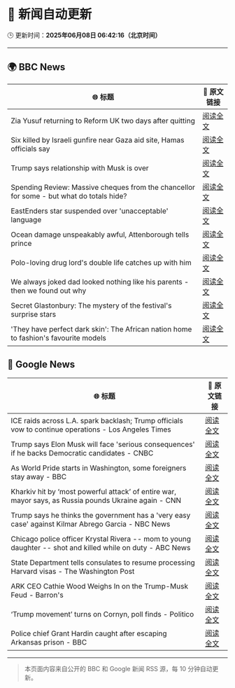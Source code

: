 # 🧠 新闻自动更新

🕒 更新时间：**2025年06月08日 06:42:16（北京时间）**

---

## 🌍 BBC News

| 🌐 标题 | 🔗 原文链接 |
|--------|-------------|
| Zia Yusuf returning to Reform UK two days after quitting | [阅读全文](https://www.bbc.com/news/articles/cwyv040rnqzo) |
| Six killed by Israeli gunfire near Gaza aid site, Hamas officials say | [阅读全文](https://www.bbc.com/news/articles/cy5evz4xdklo) |
| Trump says relationship with Musk is over | [阅读全文](https://www.bbc.com/news/articles/c9wg240q0plo) |
| Spending Review: Massive cheques from the chancellor for some - but what do totals hide? | [阅读全文](https://www.bbc.com/news/articles/cx2x1e441p2o) |
| EastEnders star suspended over 'unacceptable' language | [阅读全文](https://www.bbc.com/news/articles/cx2qxd1e1pyo) |
| Ocean damage unspeakably awful, Attenborough tells prince | [阅读全文](https://www.bbc.com/news/articles/ce82p6yq061o) |
| Polo-loving drug lord's double life catches up with him | [阅读全文](https://www.bbc.com/news/articles/c14jpymxrkno) |
| We always joked dad looked nothing like his parents - then we found out why | [阅读全文](https://www.bbc.com/news/articles/c4gexw7l7rwo) |
| Secret Glastonbury: The mystery of the festival's surprise stars | [阅读全文](https://www.bbc.com/news/articles/cvg5zd3nkkwo) |
| 'They have perfect dark skin': The African nation home to fashion's favourite models | [阅读全文](https://www.bbc.com/news/articles/cre99ldr515o) |

## 📰 Google News

| 🌐 标题 | 🔗 原文链接 |
|--------|-------------|
| ICE raids across L.A. spark backlash; Trump officials vow to continue operations - Los Angeles Times | [阅读全文](https://news.google.com/rss/articles/CBMikgFBVV95cUxPWk9pNWJFUXl5UVhqNkthd055eFdWRGdvWDZoRDhKV0ZLM2p3MjNiZTFzaFhlYW1VWWwydkhmREpsSF9BdkxtUmxUa3R3LTlXUUl4eEFEWEs2LUpUNHhXT2Z6MG9SZ015WkFrVTlMQVhrWHBVV3N4aUpTM0poYUUtZld3UEVHbVFRdWowNU40dnFfQQ?oc=5) |
| Trump says Elon Musk will face 'serious consequences' if he backs Democratic candidates - CNBC | [阅读全文](https://news.google.com/rss/articles/CBMic0FVX3lxTFAyNWlkOWF6aHhqYUQ5QTE2ZjVBd2lCM3VLZFNXdGRvUWhjUVlYdjBPcDZMZ2JTQ2NtZGI1WHJ6Vjk2WHZCbFpLS1N4Y3d4WVZUMzlFX0xRV0dlQzVSUDFjTDRpTFNjWmFrM0xPNVlFQ0RZTE3SAXhBVV95cUxQWm53U2E3NTVwRkNWaGJSXzlRYTl1WGt4S0NPUDR2WWpnM1NPU3ZkRTRGcDI3Y04tWXVwOGNkT2lWbUNMTUg4VTNsUHk3STdVS0ZkZ2xNNGNWMkxQTG1fN3pjRmVVRGJPYVg5R2tJQXV6dEJZSzNmeDg?oc=5) |
| As World Pride starts in Washington, some foreigners stay away - BBC | [阅读全文](https://news.google.com/rss/articles/CBMiWkFVX3lxTE5XOUkybERwUGp0LVphSjF5ZVZteUMyMEJVOGVtMUszREN3aDNKV1ZRaTREY0xFWmxKb3R3NW9SMGpUb1NSNmJlRHFjQVdRSVE1a2pqamIwV2xPUdIBX0FVX3lxTE9ubHJ4SFNlVzFKam0yQXhFdi1TQjFoRktQWEVCcWVjV3BkdE9HUGZUcjBPZ2VTZ0FBVW1sdGVCSHdLeV9qZFNCN1pPY3BYSXV1RUhBcFNJTHhsVDFuLW9J?oc=5) |
| Kharkiv hit by ‘most powerful attack’ of entire war, mayor says, as Russia pounds Ukraine again - CNN | [阅读全文](https://news.google.com/rss/articles/CBMigwFBVV95cUxOOFdYQkpWa2xwc3RiV3VTYjYwbjlBZFl5SkdlYzdydXZrc2FBcmx0OFNUM25QakZUSF9kVGhUOWJ0UWpDZHBHbWh1ek1yYnNpWUNranlqX1hnYlFZSHlESlpoalYwUWlYZF9XQkV4MEZWSG1YOHFDWHBPOU5IcUdtQW43WdIBiAFBVV95cUxPbjVUZzBxRlNlSndSMkdRWnJEZmcxMGRqbTJ5WXFJWmdnTS1zNmNUZWthOXV6OTdVVjNoQnJqUVhKRml0YzVaaG90TTNvbWwxRjYzbWVnV0pKcGVrRmdtRHNiYUwxSERvVTI0ZXJLMTNNMFducWZwUGk0V0EtR2V2RWdiZmdCQ0Ff?oc=5) |
| Trump says he thinks the government has a 'very easy case' against Kilmar Abrego Garcia - NBC News | [阅读全文](https://news.google.com/rss/articles/CBMisAFBVV95cUxNdXFIRWpJRlRoUzN2eGh3U0xPVHpwZlhjWi1lQ3lnZFE0eWl2Tk1UWHlYOUJGN0VJMDVDUU1odVhzTmU0V3VRUmItQ05wR2JfWGtvOTY3Uk5OeHo5LUhkU0g5ckFfTjhob3p4eWpKZnBfN3cyRW9xNXI1VnRNM1FQYTJ3Uko2bmE5V3M4UkhJNENQMzh3V1dHOTFyN2poNHpGWlBHenpEeWltOW1EMzY2VdIBVkFVX3lxTE1ENVNWWm0wZDNVYnktUFRZQ3JHVU1LSXpFRWlkZ2dMZGN2ZkxGTGF0cW5tSC1rMUQ5eUxBem1wWExGTy1wZnJ5WF9tSXBucy1TajhZdGNn?oc=5) |
| Chicago police officer Krystal Rivera -- mom to young daughter -- shot and killed while on duty - ABC News | [阅读全文](https://news.google.com/rss/articles/CBMilAFBVV95cUxOOHRaaU1renN5STdDY1FJbUpPMUIyZWlNSXBzaGxtSnBOOUdsSEVTZ0J0UEpCWTRubEFscjFBM0t3VmVBcmFNRTZWRVB0dXhZcHRnR253UXZ0X3RmenBQWXpPVkplRVJKUFJuUVZtZFNONlVRLWt3UjhuZVp1VW1PWF9DZ0tUNGNXTHBreDAxY0NhcG430gGaAUFVX3lxTFBGN2MzSEptdC1UcjlRTFJ1UXU2N3VBVmlYV3E5QVZfajM1QW16c3hKeG1mcHpqYzFxU2FJMS10OGJ6MEp5YkNIUm9xbE9VYm5NVXJnMmlJZVZ2LVZvRXBHZ1JramxCdEVIQ1NxYlY2NUljNFVEZ3pzN0JDV0JyUDBxV2I2alMxR2dxZktqam10LWZBOUJHY0NZZ1E?oc=5) |
| State Department tells consulates to resume processing Harvard visas - The Washington Post | [阅读全文](https://news.google.com/rss/articles/CBMiqwFBVV95cUxOMnU1bUZBR0pXWThfOEQ5RFRlNC1WWU0zU0M0bDljTkU5SmxqT0F0eUZHTlRjUmJVd3F4bFhoVlJaekpPRWlOd240NmVWUzZOZ2g2UTVnZlhseVVCY2d5VHpTejhyaXY1TlpvNnh4QjFuYmpSVDdUOFFjWU0yV2pTM2pfZEltNXNreEFkWDQ2dll6eG1sSEJQWEwyRElLeEcya3NfSVlqeVh3Y1E?oc=5) |
| ARK CEO Cathie Wood Weighs In on the Trump-Musk Feud - Barron's | [阅读全文](https://news.google.com/rss/articles/CBMigAFBVV95cUxQUC1UdnJlSHFVRmxuX3dpcFRZYkVvLVFGNmRpdENBYXZ5YmVmTHhXQ1FyS1lrdkgwNm13T0hERFQyNDQxQWs4UEpHNTNoWHNDNGgwZE13cG5PaGJfVHJfSmpGTkptVVE5cEQ4RnR2ZEF4MzdScXVFbHl6SnBnMzdvbg?oc=5) |
| ‘Trump movement’ turns on Cornyn, poll finds - Politico | [阅读全文](https://news.google.com/rss/articles/CBMilwFBVV95cUxQN2NsUGwwMXRRNTF5dzhKaDlieWRrTGtHa3ZhWE51dktyVWU2al95MGZKNDQzVDBDekExeTRRMmxBTmtzXzRzODluLWYxeERaVzVseExXSDNQRzkwa1JWVE5FdnhTbVBrOUZRWXNpSEM4TWZrVm1nbVpXdjZwMHFYYVQtM1pfeXpsTGd5MXlCMWtRT2NCLVJB?oc=5) |
| Police chief Grant Hardin caught after escaping Arkansas prison - BBC | [阅读全文](https://news.google.com/rss/articles/CBMiWkFVX3lxTE1nU0RWUVpEaEZCOG1KUW5xZERfczNMWXdON3Jhc3lDclRqN3k0LWxiMTVOejlGdlU5TS1vUTdfVlQ4S2VmNVlidnZCaGVCaWtVR1VxNnBBbTRlQdIBX0FVX3lxTE10NGRIbmFVSVNsX2h0TVh4eWxxRXljOVZ2M3B3dzdJbE41R2RHQlN1aTFPMEx5REdUalJnUUtIcG5GbE4xUHZmaUFsV0o1OE1jeGdMaFVUdVVZdk91YTk4?oc=5) |

---
> 本页面内容来自公开的 BBC 和 Google 新闻 RSS 源，每 10 分钟自动更新。